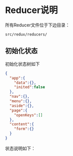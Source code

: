 # Reducer说明

所有Reducer文件位于下边目录：

```
src/redux/reducers/
```

## 初始化状态

初始化状态树如下

```json
{
  "app":{
    "data":{},
    "inited":false
  },
  "nav":{},
  "menu":{},
  "aside":{},
  "page":{
    "openKeys":[]
  },
  "content":{
    "form":{}
  }
}
```

状态说明如下：



